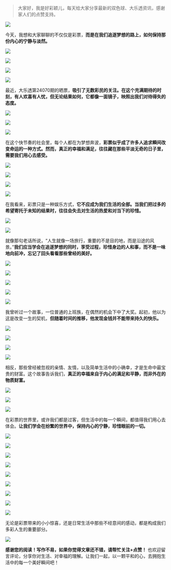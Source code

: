 > 大家好，我是好彩颖儿，每天给大家分享最新的双色球、大乐透资讯，感谢家人们的点赞支持。

![](https://cdn.jsdelivr.net/gh/wangwenjie1314/PicCDN/2024-6-19/1718768939465-image.png)

今天，我想和大家聊聊的不仅仅是彩票，**而是在我们追逐梦想的路上，如何保持那份内心的宁静与淡然。**

![](https://cdn.jsdelivr.net/gh/wangwenjie1314/PicCDN/2024-6-19/1718769138603-image.png)

![](https://cdn.jsdelivr.net/gh/wangwenjie1314/PicCDN/2024-6-19/1718768988612-image.png)

![](https://cdn.jsdelivr.net/gh/wangwenjie1314/PicCDN/2024-6-19/1718769110724-image.png)

![](https://cdn.jsdelivr.net/gh/wangwenjie1314/PicCDN/2024-6-19/1718769126476-image.png)

最近，大乐透第24070期的晒票，**吸引了无数彩民的关注。在这个充满期待的时刻，有人欢喜有人忧，但无论结果如何，它都像一面镜子，映照出我们对待得失的态度。**

![](https://cdn.jsdelivr.net/gh/wangwenjie1314/PicCDN/2024-6-19/1718769155389-image.png)


![](https://cdn.jsdelivr.net/gh/wangwenjie1314/PicCDN/2024-6-19/1718769190909-image.png)

![](https://cdn.jsdelivr.net/gh/wangwenjie1314/PicCDN/2024-6-19/1718769175057-image.png)


在这个快节奏的社会里，每个人都在为梦想奔波，**彩票似乎成了许多人追求瞬间改变命运的一种方式。然而，真正的幸福和满足，往往藏在那些平淡无奇的日子里，需要我们用心去感受。**

![](https://cdn.jsdelivr.net/gh/wangwenjie1314/PicCDN/2024-6-19/1718769252468-image.png)

![](https://cdn.jsdelivr.net/gh/wangwenjie1314/PicCDN/2024-6-19/1718769232608-image.png)

![](https://cdn.jsdelivr.net/gh/wangwenjie1314/PicCDN/2024-6-19/1718769215105-image.png)

![](https://cdn.jsdelivr.net/gh/wangwenjie1314/PicCDN/2024-6-19/1718769270037-image.png)

在我看来，彩票只是一种娱乐方式，**它不应成为我们生活的全部。当我们把过多的希望寄托于未知的结果时，往往会失去对生活的热爱和对当下的珍惜。**

![](https://cdn.jsdelivr.net/gh/wangwenjie1314/PicCDN/2024-6-19/1718769007973-image.png)


![](https://cdn.jsdelivr.net/gh/wangwenjie1314/PicCDN/2024-6-19/1718768978985-image.png)

就像那句老话所说，“人生就像一场旅行，重要的不是目的地，而是沿途的风景。”**我们应当学会在追逐梦想的同时，享受过程，珍惜身边的人和事，而不是一味地向前冲，忘记了回头看看那些曾经的美好。**

![](https://cdn.jsdelivr.net/gh/wangwenjie1314/PicCDN/2024-6-19/1718769366917-image.png)

![](https://cdn.jsdelivr.net/gh/wangwenjie1314/PicCDN/2024-6-19/1718769352462-image.png)

![](https://cdn.jsdelivr.net/gh/wangwenjie1314/PicCDN/2024-6-19/1718769342537-image.png)

![](https://cdn.jsdelivr.net/gh/wangwenjie1314/PicCDN/2024-6-19/1718769382745-image.png)

![](https://cdn.jsdelivr.net/gh/wangwenjie1314/PicCDN/2024-6-19/1718769405082-image.png)

我曾听过一个故事，一位普通的上班族，在偶然的机会下中了大奖。起初，他以为这是改变一生的契机，**但随着时间的推移，他发现金钱并不能带来持久的快乐。**

![](https://cdn.jsdelivr.net/gh/wangwenjie1314/PicCDN/2024-6-19/1718769299200-image.png)

![](https://cdn.jsdelivr.net/gh/wangwenjie1314/PicCDN/2024-6-19/1718769283458-image.png)

![](https://cdn.jsdelivr.net/gh/wangwenjie1314/PicCDN/2024-6-19/1718769312489-image.png)

![](https://cdn.jsdelivr.net/gh/wangwenjie1314/PicCDN/2024-6-19/1718769324101-image.png)

相反，那些曾经被忽视的亲情、友情，以及简单生活中的小确幸，才是生命中最宝贵的财富。这个故事告诉我们，**真正的幸福来自于内心的满足和平静，而非外在的物质财富。**

![](https://cdn.jsdelivr.net/gh/wangwenjie1314/PicCDN/2024-6-19/1718769607671-image.png)

![](https://cdn.jsdelivr.net/gh/wangwenjie1314/PicCDN/2024-6-19/1718769585789-image.png)

![](https://cdn.jsdelivr.net/gh/wangwenjie1314/PicCDN/2024-6-19/1718769595151-image.png)


在彩票的世界里，或许我们都是过客，但生活中的每一个瞬间，都值得我们用心去体会。**让我们学会在纷繁的世界中，保持内心的宁静，珍惜眼前的一切。**



![](https://cdn.jsdelivr.net/gh/wangwenjie1314/PicCDN/2024-6-19/1718769531890-image.png)

![](https://cdn.jsdelivr.net/gh/wangwenjie1314/PicCDN/2024-6-19/1718769547832-image.png)

![](https://cdn.jsdelivr.net/gh/wangwenjie1314/PicCDN/2024-6-19/1718769567542-image.png)


![](https://cdn.jsdelivr.net/gh/wangwenjie1314/PicCDN/2024-6-19/1718769519712-image.png)


![](https://cdn.jsdelivr.net/gh/wangwenjie1314/PicCDN/2024-6-19/1718769442748-image.png)

![](https://cdn.jsdelivr.net/gh/wangwenjie1314/PicCDN/2024-6-19/1718769419560-image.png)

![](https://cdn.jsdelivr.net/gh/wangwenjie1314/PicCDN/2024-6-19/1718769499230-image.png)


![](https://cdn.jsdelivr.net/gh/wangwenjie1314/PicCDN/2024-6-19/1718769481357-image.png)

![](https://cdn.jsdelivr.net/gh/wangwenjie1314/PicCDN/2024-6-19/1718769466270-image.png)

无论是彩票带来的小小惊喜，还是日常生活中那些不经意间的感动，都是构成我们多彩人生的重要部分。

![](https://cdn.jsdelivr.net/gh/wangwenjie1314/PicCDN/2024-6-19/1718769631035-image.png)

**感谢您的阅读！写作不易，如果你觉得文章还不错，请帮忙关注+点赞！** 也欢迎留言评论，分享你对生活、对幸福的理解。让我们一起，以一颗平和的心，去拥抱生活中的每一个美好瞬间吧！

